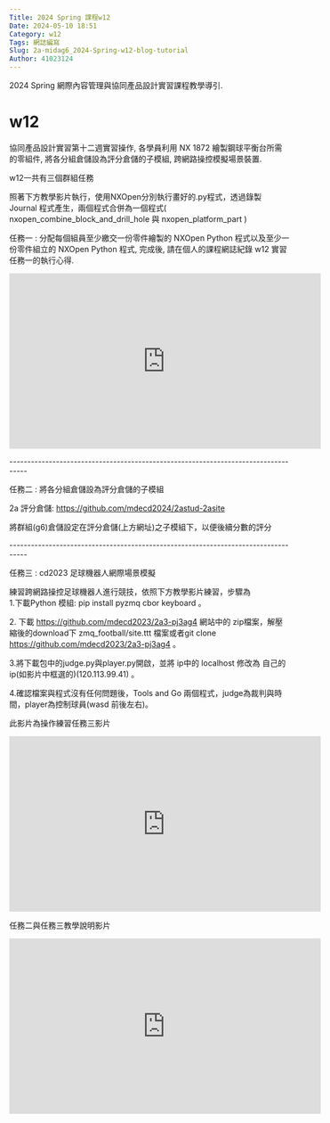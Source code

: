 ```yaml
---
Title: 2024 Spring 課程w12
Date: 2024-05-10 18:51
Category: w12
Tags: 網誌編寫
Slug: 2a-midag6_2024-Spring-w12-blog-tutorial
Author: 41023124
---
```


2024 Spring 網際內容管理與協同產品設計實習課程教學導引.

<!-- PELICAN_END_SUMMARY -->

# w12

<p><span>協同產品設計實習第十二週實習操作, 各學員利用 NX 1872 繪製鋼球平衡台所需的零組件, 將各分組倉儲設為評分倉儲的子模組, 跨網路操控模擬場景裝置.</span></p>
<p>w12一共有三個群組任務</p>
<p>照著下方教學影片執行，使用NXOpen分別執行畫好的.py程式，<span>透過錄製 Journal 程式產生，兩個程式合併為一個程式( nxopen_combine_block_and_drill_hole 與 nxopen_platform_part )</span></p>
<p><span>任務一 : 分配每個組員至少繳交一份零件繪製的 NXOpen Python 程式以及至少一份零件組立的 NXOpen Python 程式, 完成後, 請在個人的課程網誌紀錄 w12 實習任務一的執行心得.</span></p>
<p><iframe width="560" height="315" allow="accelerometer; autoplay; clipboard-write; encrypted-media; gyroscope; picture-in-picture; web-share" allowfullscreen="allowfullscreen" frameborder="0" referrerpolicy="strict-origin-when-cross-origin" src="https://www.youtube.com/embed/2DbqX2Hin6M?si=5BTv0SIVJghpKHlR" title="YouTube video player"></iframe></p>
<p>-----------------------------------------------------------------------------------</p>
<p>任務二 : 將各分組倉儲設為評分倉儲的子模組</p>
<p><span>2a 評分倉儲: </span><a href="https://github.com/mdecd2024/2astud-2asite">https://github.com/mdecd2024/2astud-2asite</a></p>
<p>將群組(g6)倉儲設定在評分倉儲(上方網址)之子模組下，以便後續分數的評分</p>
<p>-----------------------------------------------------------------------------------</p>
<p>任務三 : cd2023 足球機器人網際場景模擬</p>
<p>練習跨網路操控足球機器人進行競技，依照下方教學影片練習，步驟為<br>1.下載Python 模組: pip install pyzmq cbor keyboard 。</p>
<p>2. 下載 <a href="https://github.com/mdecd2023/2a3-pj3ag4">https://github.com/mdecd2023/2a3-pj3ag4</a> 網站中的 zip檔案，解壓縮後的download下 zmq_football/site.ttt 檔案或者git clone <a href="https://github.com/mdecd2023/2a3-pj3ag4">https://github.com/mdecd2023/2a3-pj3ag4</a> 。</p>
<p>3.將下載包中的judge.py與player.py開啟，並將 ip中的 localhost 修改為 自己的ip(如影片中框選的)(120.113.99.41) 。</p>
<p>4.確認檔案與程式沒有任何問題後，Tools and Go 兩個程式，judge為裁判與時間，player為控制球員(wasd 前後左右)。</p>
<p></p>
<p>此影片為操作練習任務三影片</p>
<p><iframe width="560" height="315" allow="accelerometer; autoplay; clipboard-write; encrypted-media; gyroscope; picture-in-picture; web-share" allowfullscreen="allowfullscreen" frameborder="0" referrerpolicy="strict-origin-when-cross-origin" src="https://www.youtube.com/embed/89qNoblFr3k?si=LH-wgXI-XstvJrWA" title="YouTube video player"></iframe></p>
<p></p>
<p>任務二與任務三教學說明影片</p>
<p><iframe width="560" height="315" allow="accelerometer; autoplay; clipboard-write; encrypted-media; gyroscope; picture-in-picture; web-share" allowfullscreen="allowfullscreen" frameborder="0" referrerpolicy="strict-origin-when-cross-origin" src="https://www.youtube.com/embed/rOaWBEFZOLY?si=84noVMYNHEMFiHnX" title="YouTube video player"></iframe></p>